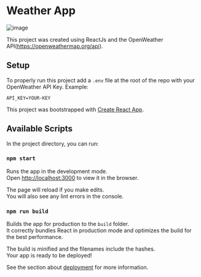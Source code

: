 # Weather App

![image](https://user-images.githubusercontent.com/17409446/117817512-abc8b380-b235-11eb-9f6a-b28eb657bf10.png)

This project was created using ReactJs and the OpenWeather API(https://openweathermap.org/api).

## Setup

To properly run this project add a `.env` file at the root of the repo with your OpenWeather API Key. Example:

```
API_KEY=YOUR-KEY
```

This project was bootstrapped with [Create React App](https://github.com/facebook/create-react-app).

## Available Scripts

In the project directory, you can run:

### `npm start`

Runs the app in the development mode.\
Open [http://localhost:3000](http://localhost:3000) to view it in the browser.

The page will reload if you make edits.\
You will also see any lint errors in the console.

### `npm run build`

Builds the app for production to the `build` folder.\
It correctly bundles React in production mode and optimizes the build for the best performance.

The build is minified and the filenames include the hashes.\
Your app is ready to be deployed!

See the section about [deployment](https://facebook.github.io/create-react-app/docs/deployment) for more information.

